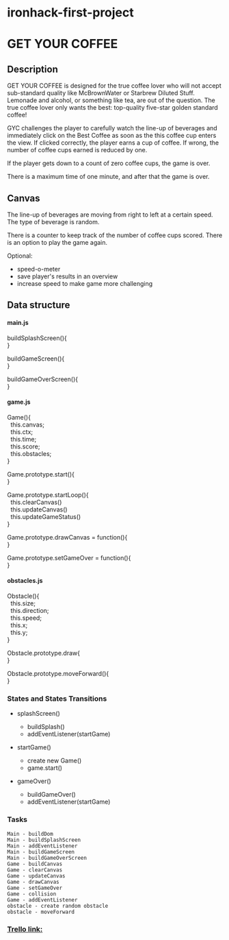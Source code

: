 # ironhack-first-project
# GET YOUR COFFEE

## Description

GET YOUR COFFEE is designed for the true coffee lover who will not accept sub-standard quality like McBrownWater or Starbrew Diluted Stuff. Lemonade and alcohol, or something like tea, are out of the question. The true coffee lover only wants the best: top-quality five-star golden standard coffee!

GYC challenges the player to carefully watch the line-up of beverages and immediately click on the Best Coffee as soon as the this coffee cup enters the view. If clicked correctly, the player earns a cup of coffee. If wrong, the number of coffee cups earned is reduced by one. 

If the player gets down to a count of zero coffee cups, the game is over.

There is a maximum time of one minute, and after that the game is over.

## Canvas
The line-up of beverages are moving from right to left at a certain speed. The type of beverage is random.

There is a counter to keep track of the number of coffee cups scored. There is an option to play the game again.

Optional: 
* speed-o-meter
* save player's results in an overview
* increase speed to make game more challenging



## Data structure
#### main.js


buildSplashScreen(){  
}

buildGameScreen(){  
}

buildGameOverScreen(){  
}



#### game.js

Game(){  
  this.canvas;  
  this.ctx;  
  this.time;  
  this.score;  
  this.obstacles;  
}

Game.prototype.start(){  
}

Game.prototype.startLoop(){  
  this.clearCanvas()  
  this.updateCanvas()  
  this.updateGameStatus()  
}

Game.prototype.drawCanvas = function(){  
}

Game.prototype.setGameOver = function(){  
}



#### obstacles.js

Obstacle(){  
  this.size;  
  this.direction;  
  this.speed;  
  this.x;  
  this.y;  
  }
  

Obstacle.prototype.draw{  
}

Obstacle.prototype.moveForward(){  
}



### States and States Transitions

- splashScreen()
  - buildSplash()
  - addEventListener(startGame)
  
  
- startGame()
  - create new Game()
  - game.start()
  
  
- gameOver()
  - buildGameOver()
  - addEventListener(startGame) 

### Tasks

    Main - buildDom
    Main - buildSplashScreen
    Main - addEventListener
    Main - buildGameScreen
    Main - buildGameOverScreen
    Game - buildCanvas
    Game - clearCanvas
    Game - updateCanvas
    Game - drawCanvas
    Game - setGameOver
    Game - collision
    Game - addEventListener
    obstacle - create random obstacle
    obstacle - moveForward
    

### [Trello link:](https://trello.com/b/ihmt0jKI/ironhack-first-project-get-your-coffee)
